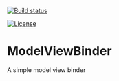 [![Build status](https://ci.appveyor.com/api/projects/status/a4te2hnokv9jo17a?svg=true)](https://ci.appveyor.com/project/lucasteles/modelviewbinder)

[![License](http://img.shields.io/:license-mit-blue.svg)](http://csmacnz.mit-license.org)

# ModelViewBinder
A simple model view binder 
